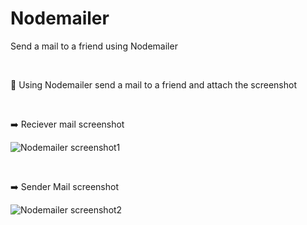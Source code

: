 # Nodemailer
Send a mail to a friend using Nodemailer

<br>


:bookmark: Using Nodemailer send a mail to a friend and attach the screenshot

<br>

:arrow_right:  Reciever mail screenshot

![Nodemailer screenshot1](https://user-images.githubusercontent.com/120376714/226627078-58a97538-92b9-4bff-8ead-00efbfffe6bd.png)

<br>

:arrow_right: Sender Mail screenshot

![Nodemailer screenshot2](https://user-images.githubusercontent.com/120376714/226628246-1bd2714e-dfa3-4bb5-ace3-f5cac99c90dd.png)

